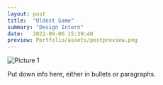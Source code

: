 ```yaml
---
layout: post
title:  "Oldest Game"
summary: "Design Intern"
date:   2022-09-06 15:39:40
preview: Portfolio/assets/postpreview.png
---
```


![Picture 1](Portfolio/assets/fullsize.png)

Put down info here, either in bullets or paragraphs.
